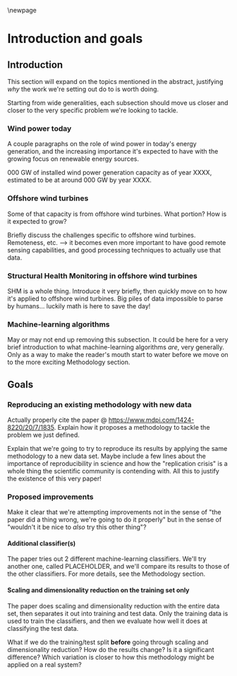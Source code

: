\newpage
# Introduction and goals
<!-- Plantejament del problema, alternatives considerades i objectius a assolir -->
## Introduction
This section will expand on the topics mentioned in the abstract, justifying _why_ the work we're setting out do to is worth doing.

Starting from wide generalities, each subsection should move us closer and closer to the very specific problem we're looking to tackle.

### Wind power today
A couple paragraphs on the role of wind power in today's energy generation, and the increasing importance it's expected to have with the growing focus on renewable energy sources.

000 GW of installed wind power generation capacity as of year XXXX, estimated to be at around 000 GW by year XXXX.

### Offshore wind turbines
Some of that capacity is from offshore wind turbines. What portion? How is it expected to grow?

Briefly discuss the challenges specific to offshore wind turbines. Remoteness, etc. --> it becomes even more important to have good remote sensing capabilities, and good processing techniques to actually use that data.

### Structural Health Monitoring in offshore wind turbines
SHM is a whole thing. Introduce it very briefly, then quickly move on to how it's applied to offshore wind turbines. Big piles of data impossible to parse by humans... luckily math is here to save the day!

### Machine-learning algorithms
May or may not end up removing this subsection. It could be here for a very brief introduction to what machine-learning algorithms _are_, very generally. Only as a way to make the reader's mouth start to water before we move on to the more exciting Methodology section.

## Goals

### Reproducing an existing methodology with new data
Actually properly cite the paper @ https://www.mdpi.com/1424-8220/20/7/1835. Explain how it proposes a methodology to tackle the problem we just defined.

Explain that we're going to try to reproduce its results by applying the same methodology to a new data set. Maybe include a few lines about the importance of reproducibility in science and how the "replication crisis" is a whole thing the scientific community is contending with. All this to justify the existence of this very paper!

### Proposed improvements
Make it clear that we're attempting improvements not in the sense of "the paper did a thing wrong, we're going to do it properly" but in the sense of "wouldn't it be nice to _also_ try this other thing"?

#### Additional classifier(s)

The paper tries out 2 different machine-learning classifiers. We'll try another one, called PLACEHOLDER, and we'll compare its results to those of the other classifiers. For more details, see the Methodology section.

#### Scaling and dimensionality reduction on the training set only

The paper does scaling and dimensionality reduction with the entire data set, then separates it out into training and test data. Only the training data is used to train the classifiers, and then we evaluate how well it does at classifying the test data.

What if we do the training/test split **before** going through scaling and dimensionality reduction? How do the results change? Is it a significant difference? Which variation is closer to how this methodology might be applied on a real system?
